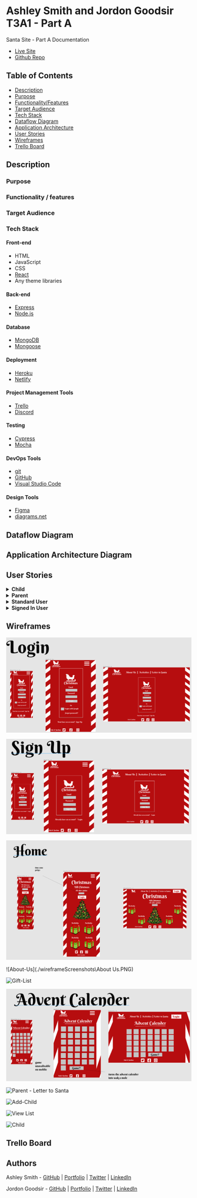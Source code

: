 # Ashley Smith and Jordon Goodsir T3A1 - Part A

Santa Site - Part A Documentation

- [Live Site](#)
- [Github Repo](https://github.com/MERN-Project-Santa/Part-A-Docs)

## Table of Contents

- [Description](https://github.com/MERN-Project-Santa/Part-A-Docs#description)
- [Purpose](https://github.com/MERN-Project-Santa/Part-A-Docs#purpose)
- [Functionality/Features](https://github.com/MERN-Project-Santa/Part-A-Docs#functionality--features)
- [Target Audience](https://github.com/MERN-Project-Santa/Part-A-Docs#target-audience)
- [Tech Stack](https://github.com/MERN-Project-Santa/Part-A-Docs#tech-stack)
- [Dataflow Diagram](https://github.com/MERN-Project-Santa/Part-A-Docs#dataflow-diagram)
- [Application Architecture](https://github.com/MERN-Project-Santa/Part-A-Docs#application-architecture-diagram)
- [User Stories](https://github.com/MERN-Project-Santa/Part-A-Docs#user-stories)
- [Wireframes](https://github.com/MERN-Project-Santa/Part-A-Docs#wireframes)
- [Trello Board](https://github.com/MERN-Project-Santa/Part-A-Docs#trello-board)

## Description

### Purpose

### Functionality / features

### Target Audience

### Tech Stack

#### **Front-end**

- HTML
- JavaScript
- CSS
- [React](https://reactjs.org/)
- Any theme libraries

#### **Back-end**

- [Express](https://expressjs.com/)
- [Node.js](https://nodejs.org/en/)

#### **Database**

- [MongoDB](https://www.mongodb.com/)
- [Mongoose](https://mongoosejs.com/)

#### **Deployment**

- [Heroku](https://www.heroku.com/)
- [Netlify](https://www.netlify.com/)

#### **Project Management Tools**

- [Trello](https://trello.com/)
- [Discord](https://discord.com/)

#### **Testing**

- [Cypress](https://www.cypress.io/)
- [Mocha](https://mochajs.org/)

#### **DevOps Tools**

- [git](https://git-scm.com/)
- [GitHub](https://github.com/)
- [Visual Studio Code](https://code.visualstudio.com/)

#### Design Tools

- [Figma](https://www.figma.com/)
- [diagrams.net](https://app.diagrams.net/)

## Dataflow Diagram

## Application Architecture Diagram

## User Stories

<details>

<summary><strong>Child</strong></summary>

- As a child I want to be able to create a list of gifts I want from Santa.
- As a child I want to be able to write a letter to Santa.
- As a child I want to be able to change my list by adding or removing items

</details>

<details>

<summary><strong>Parent</strong></summary>

- As a parent I want to be able to add my children.
- As a parent I want to be able to see my childrens gift list.
- As a parent I want to be able to mark presents as bought on my childrens gift list.
- As a parent I want my children to be able to interact with a child-friendly "letter to santa" page.
- As a parent I want to be able to still interact with the normal features of my account.

</details>

<details>

<summary><strong>Standard User</strong></summary>

- As a user I want to be able to have acces to a navigation bar so I can view the information I want.
- As a user I want to be able to view an about page with information about the websites purpose and goals.
- As a user I want to be able to view a countdown to Christmas page and select my timezone.
- As a user I want to be able to sign up/login and create my own account.
- As a user I want to be able to view the advent calendar.
- As a user I want to be able to interact with the gamified version of the advent calendar.

</details>

<details>

<summary><strong>Signed In User</strong></summary>

- As a user I want to be able to create a gift list for Christmas to track what presents I want to get.
- As a user I want to be able to delete items from my gift list.
- As a user I want to be able to mark items as purchased from my gift list.
- As a user I want to be able to create a Secret Santa group.
- As a user I want to be able to join a Secret Santa group.
- As a user I want to be able to see who I have to purchase a gift for as a Secret Santa.
- As a user I want to be able to create a wishlist that my Secret Santa can view.

</details>

## Wireframes  

![Login](./wireframeScreenshots\Login.PNG)

![Sign-Up](./wireframeScreenshots\Sign-Up.PNG)

![Home](./wireframeScreenshots\Home.PNG)

![About-Us](./wireframeScreenshots\About Us.PNG) 

![Gift-List](./wireframeScreenshots\Gift-List.PNG) 

![Advent Calender](./wireframeScreenshots\Advent-Calender.PNG) 

![Parent - Letter to Santa](./wireframeScreenshots\Parent---Letter-to-Santa.PNG) 

![Add-Child](./wireframeScreenshots\Add-child---Letter-to-Santa.PNG) 

![View List](./wireframeScreenshots\View-List---Letter-to-Santa.PNG) 

![Child](./wireframeScreenshots\Child---Letter-to-Santa.PNG)

## Trello Board

## Authors

Ashley Smith - [GitHub](https://github.com/Ash-Eileen) | [Portfolio](https://ashleysmith.netlify.app/) | [Twitter](https://twitter.com/Ash413_) | [LinkedIn](https://ashleysmith.netlify.app/contact.html)

Jordon Goodsir - [GitHub](https://github.com/JordonGoodsir) | [Portfolio](https://jordongoodsir.netlify.app/) | [Twitter](https://twitter.com/GoodsirDev) | [LinkedIn](https://www.linkedin.com/in/jordon-goodsir-61466a1a5/)
